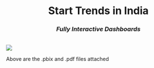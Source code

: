 <h1 align="center"><b>Start Trends in India </b></h1>
<h3 align="center"><i>Fully Interactive Dashboards </i></h3>
<br>
<img align="center" src="https://media.licdn.com/dms/image/C4E22AQFjhGuJObmiRg/feedshare-shrink_800/0/1678780630953?e=1681948800&v=beta&t=PyeN7w2D2gd81ar29ggegOI_8SmCINAO7z6BXu3i4QI">
<br>
<p>Above are the .pbix and .pdf files attached</p>
